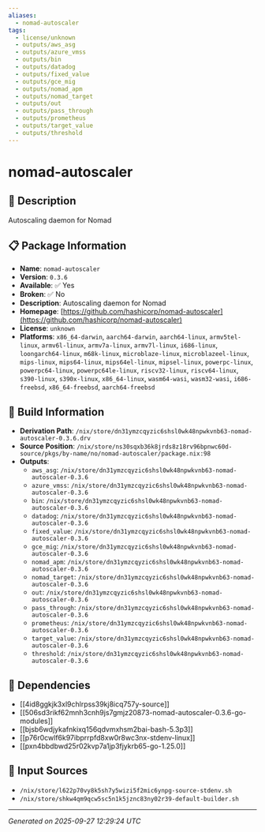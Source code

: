 ```yaml
---
aliases:
  - nomad-autoscaler
tags:
  - license/unknown
  - outputs/aws_asg
  - outputs/azure_vmss
  - outputs/bin
  - outputs/datadog
  - outputs/fixed_value
  - outputs/gce_mig
  - outputs/nomad_apm
  - outputs/nomad_target
  - outputs/out
  - outputs/pass_through
  - outputs/prometheus
  - outputs/target_value
  - outputs/threshold
---
```


# nomad-autoscaler

## 📝 Description

Autoscaling daemon for Nomad

## 📋 Package Information

- **Name**: `nomad-autoscaler`
- **Version**: `0.3.6`
- **Available**: ✅ Yes
- **Broken**: ✅ No
- **Description**: Autoscaling daemon for Nomad
- **Homepage**: [https://github.com/hashicorp/nomad-autoscaler](https://github.com/hashicorp/nomad-autoscaler)
- **License**: `unknown`
- **Platforms**: `x86_64-darwin`, `aarch64-darwin`, `aarch64-linux`, `armv5tel-linux`, `armv6l-linux`, `armv7a-linux`, `armv7l-linux`, `i686-linux`, `loongarch64-linux`, `m68k-linux`, `microblaze-linux`, `microblazeel-linux`, `mips-linux`, `mips64-linux`, `mips64el-linux`, `mipsel-linux`, `powerpc-linux`, `powerpc64-linux`, `powerpc64le-linux`, `riscv32-linux`, `riscv64-linux`, `s390-linux`, `s390x-linux`, `x86_64-linux`, `wasm64-wasi`, `wasm32-wasi`, `i686-freebsd`, `x86_64-freebsd`, `aarch64-freebsd`

## 🔧 Build Information

- **Derivation Path**: `/nix/store/dn31ymzcqyzic6shsl0wk48npwkvnb63-nomad-autoscaler-0.3.6.drv`
- **Source Position**: `/nix/store/ns30sqxb36k8jrds8z18rv96bpnwc60d-source/pkgs/by-name/no/nomad-autoscaler/package.nix:98`
- **Outputs**:
  - `aws_asg`:  `/nix/store/dn31ymzcqyzic6shsl0wk48npwkvnb63-nomad-autoscaler-0.3.6`
  - `azure_vmss`:  `/nix/store/dn31ymzcqyzic6shsl0wk48npwkvnb63-nomad-autoscaler-0.3.6`
  - `bin`:  `/nix/store/dn31ymzcqyzic6shsl0wk48npwkvnb63-nomad-autoscaler-0.3.6`
  - `datadog`:  `/nix/store/dn31ymzcqyzic6shsl0wk48npwkvnb63-nomad-autoscaler-0.3.6`
  - `fixed_value`:  `/nix/store/dn31ymzcqyzic6shsl0wk48npwkvnb63-nomad-autoscaler-0.3.6`
  - `gce_mig`:  `/nix/store/dn31ymzcqyzic6shsl0wk48npwkvnb63-nomad-autoscaler-0.3.6`
  - `nomad_apm`:  `/nix/store/dn31ymzcqyzic6shsl0wk48npwkvnb63-nomad-autoscaler-0.3.6`
  - `nomad_target`:  `/nix/store/dn31ymzcqyzic6shsl0wk48npwkvnb63-nomad-autoscaler-0.3.6`
  - `out`:  `/nix/store/dn31ymzcqyzic6shsl0wk48npwkvnb63-nomad-autoscaler-0.3.6`
  - `pass_through`:  `/nix/store/dn31ymzcqyzic6shsl0wk48npwkvnb63-nomad-autoscaler-0.3.6`
  - `prometheus`:  `/nix/store/dn31ymzcqyzic6shsl0wk48npwkvnb63-nomad-autoscaler-0.3.6`
  - `target_value`:  `/nix/store/dn31ymzcqyzic6shsl0wk48npwkvnb63-nomad-autoscaler-0.3.6`
  - `threshold`:  `/nix/store/dn31ymzcqyzic6shsl0wk48npwkvnb63-nomad-autoscaler-0.3.6`

## 🔗 Dependencies

- [[4id8ggkjk3xl9chlrpss39kj8icq757y-source]]
- [[506sd3rikf62mnh3cnh9js7gmjz20873-nomad-autoscaler-0.3.6-go-modules]]
- [[bjsb6wdjykafnkixq156qdvmxhsm2bai-bash-5.3p3]]
- [[p76r0cwlf6k97ibprrpfd8xw0r8wc3nx-stdenv-linux]]
- [[pxn4bbdbwd25r02kvp7a1jp3fjykrb65-go-1.25.0]]

## 📁 Input Sources

- `/nix/store/l622p70vy8k5sh7y5wizi5f2mic6ynpg-source-stdenv.sh`
- `/nix/store/shkw4qm9qcw5sc5n1k5jznc83ny02r39-default-builder.sh`

---
*Generated on 2025-09-27 12:29:24 UTC*

